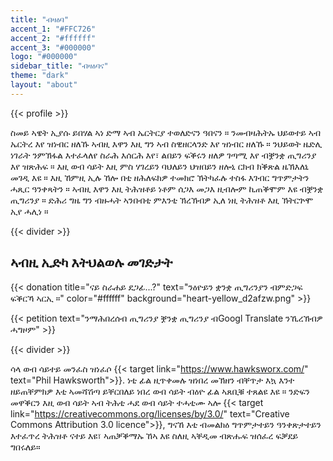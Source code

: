 ```yaml
---
title: "ብዛዕባ"
accent_1: "#FFC726"
accent_2: "#ffffff"
accent_3: "#000000"
logo: "#000000"
sidebar_title: "ብዛዕባና"
theme: "dark"
layout: "about"
---
```


{{< profile >}}

ስመይ ኣዌት ኢያሱ ይበሃል ኣነ ድማ ኣብ ኤርትርያ ተወለድናን ዓበናን ። ንመብዛሕትኡ ህይወተይ ኣብ
ኤርትረ እየ ዝነብር ዘለኹ ኣብዚ እዋን እዚ ግን ኣብ ስዊዘርላንድ እየ ዝነብር ዘለኹ ። ንህይወት ዜድሊ
ነገራት ንምኽፋል እተፈላለየ ስራሕ እሰርሕ እየ፣ ልበይን ፍቕሩን ዘለዎ ገጣሚ እየ ብቛንቋ ጢግሪንያ እየ
ዝጽሕፍ ። እዚ ወብ ሳይት እዚ ምስ ሃገረይን ባህለይን ህዝበይን ዘሎኒ ርክብ ክቕጽል ዜኽእለኒ መገዲ እዩ ። እዚ
ኸምዚ ኢሉ ኸሎ በቲ ዘሕለፍክዎ ተመክሮ ኽትካፈሉ ተስፋ እገብር ግጥምታትን ሓጺር ዓንቀጻትን ። ኣብዚ
እዋን እዚ ትሕዝቶይ ነቶም ሰጋእ መጋእ ዚብሎም ኪጠቕሞም እዩ ብቛንቋ ጢግሪንያ ። ድሕሪ ግዜ ግን
ብዙሓት ኣንበብቲ ምእንቲ ኽረኽብዎ ኢለ ነዚ ትሕዝቶ እዚ ኽትርጕሞ ኢየ ሓሊነ ።

{{< divider >}}

## ኣብዚ ኢድካ እትህልወሉ መገድታት

{{< donation  title="ናይ ስራሐይ ደጋፊ...?" text="ንዕዮይን ቋንቋ ጢግሪንያን ብምድጋፍ ፍቕርኻ ኣርኢ ።" color="#ffffff" background="heart-yellow_d2afzw.png" >}}

{{< petition text="ንማሕበረሰብ ጢግሪንያ ቛንቋ ጢግሪንያ ብGoogl Translate ንኺረኽብዎ ሓግዞም" >}}

{{< divider >}}

ሳላ ወብ ሳይተይ መንፈስ ዝነፈሶ {{< target link="https://www.hawksworx.com/" text="Phil Hawksworth">}}.
ነቲ ፊል ዚጥቀመሉ ዝነበረ መኽዘን ብቐጥታ እኳ እንተ ዘይጠቐምክዎ እቲ ኣመሻሽጣ ይቐርበለይ ነበረ
ወብ ሳይት ብዕዮ ፊል ኣጸቢቑ ተጸልዩ እዩ ። ንድፍን መዋቕርን እዚ ወብ ሳይት ኣብ ትሕቲ ሓደ ወብ
ሳይት ተሓቲሙ ኣሎ {{< target link="https://creativecommons.org/licenses/by/3.0/" text="Creative Commons Attribution 3.0 licence">}}, ግናኸ እቲ ብመልክዕ ግጥምታተይን ዓንቀጽታተይን እተፈጥረ ትሕዝቶ
ናተይ እዩ፣ ኣጠቓቕማኡ ኸኣ እዩ ስለዚ ኣቐዲመ ብጽሑፍ ዝሰፈረ ፍቓደይ ግበሩለይ።
